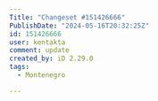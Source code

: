 ```yaml
---
Title: "Changeset #151426666"
PublishDate: "2024-05-16T20:32:25Z"
id: 151426666
user: kentakta
comment: update
created_by: iD 2.29.0
tags:
  - Montenegro

---
```

